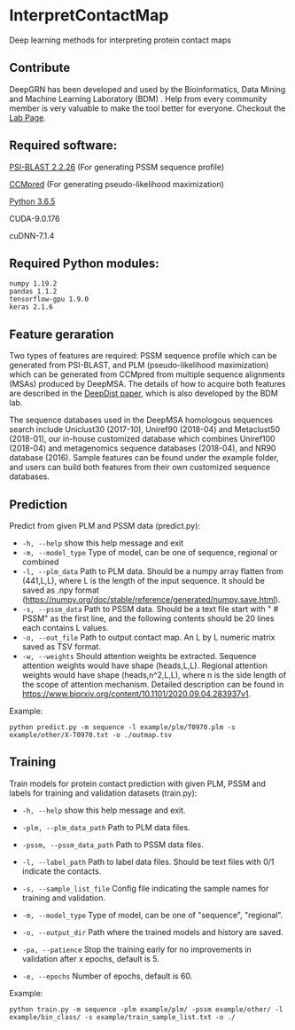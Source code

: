 # InterpretContactMap
Deep learning methods for interpreting protein contact maps

Contribute
---------------------
DeepGRN has been developed and used by the Bioinformatics, Data Mining and Machine Learning Laboratory (BDM)
. Help from every community member is very valuable to make the tool better for everyone.
Checkout the [Lab Page](http://calla.rnet.missouri.edu/cheng/).


## Required software:

[PSI-BLAST 2.2.26](https://www.ncbi.nlm.nih.gov/books/NBK131777/) (For generating PSSM sequence profile)

[CCMpred](https://github.com/soedinglab/CCMpred) (For generating pseudo-likelihood maximization)

[Python 3.6.5](https://www.python.org/)

CUDA-9.0.176

cuDNN-7.1.4

## Required Python modules:

```
numpy 1.19.2
pandas 1.1.2
tensorflow-gpu 1.9.0
keras 2.1.6
```

## Feature geraration
Two types of features are required: PSSM sequence profile which can be generated from PSI-BLAST, and PLM (pseudo-likelihood maximization) which can be generated from CCMpred from multiple sequence alignments (MSAs) produced by DeepMSA. The details of how to acquire both features are described in the [DeepDist paper](https://www.biorxiv.org/content/10.1101/2020.03.17.995910v1), which is also developed by the BDM lab. 

The sequence databases used in the DeepMSA homologous sequences search include Uniclust30 (2017-10), Uniref90 (2018-04) and Metaclust50 (2018-01), our in-house customized database which combines Uniref100 (2018-04) and metagenomics sequence databases (2018-04), and NR90 database (2016). Sample features can be found under the  example folder, and users can build both features from their own customized sequence databases.


## Prediction

Predict from given PLM and PSSM data (predict.py):
  * `-h, --help`            show this help message and exit
  * `-m, --model_type`      Type of model, can be one of sequence, regional or combined
  * `-l, --plm_data`        Path to PLM data. Should be a numpy array flatten from (441,L,L), where L is the length of the input sequence. It should be saved as .npy format (https://numpy.org/doc/stable/reference/generated/numpy.save.html).
  * `-s, --pssm_data`       Path to PSSM data. Should be a text file start with " # PSSM" as the first line, and the following contents should be 20 lines each contains L values.
  * `-o, --out_file`        Path to output contact map. An L by L numeric matrix saved as TSV format.
  * `-w, --weights`         Should attention weights be extracted. Sequence attention weights would have shape (heads,L,L). Regional attention weights would have shape (heads,n^2,L,L), where n is the side length of the scope of attention mechanism. Detailed description can be found in https://www.biorxiv.org/content/10.1101/2020.09.04.283937v1. 

Example:

```
python predict.py -m sequence -l example/plm/T0970.plm -s example/other/X-T0970.txt -o ./outmap.tsv
```
                        
                        

## Training

Train models for protein contact prediction with given PLM, PSSM and labels for training and validation datasets (train.py):
  * `-h, --help`                 show this help message and exit.
  * `-plm, --plm_data_path`      Path to PLM data files.
  * `-pssm, --pssm_data_path`    Path to PSSM data files.
  * `-l, --label_path`           Path to label data files. Should be text files with 0/1 indicate the contacts.
  * `-s, --sample_list_file`     Config file indicating the sample names for training and validation.

  * `-m, --model_type`           Type of model, can be one of "sequence", "regional".
  * `-o, --output_dir`           Path where the trained models and history are saved.
  * `-pa, --patience`            Stop the training early for no improvements in validation after x epochs, default is 5.
  * `-e, --epochs`               Number of epochs, default is 60.

Example:

```
python train.py -m sequence -plm example/plm/ -pssm example/other/ -l example/bin_class/ -s example/train_sample_list.txt -o ./
```